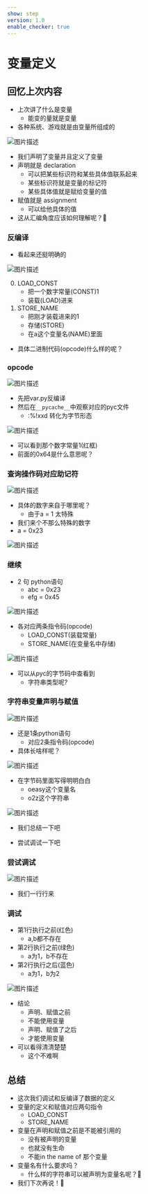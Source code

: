 ```yaml
---
show: step
version: 1.0
enable_checker: true
---
```


# 变量定义

## 回忆上次内容

- 上次讲了什么是变量
  - 能变的量就是变量
- 各种系统、游戏就是由变量所组成的

![图片描述](https://doc.shiyanlou.com/courses/uid1190679-20220724-1658631277985)

- 我们声明了变量并且定义了变量
- 声明就是 declaration
  - 可以把某些标识符和某些具体值联系起来
  - 某些标识符就是变量的标记符
  - 某些具体值就是赋给变量的值
- 赋值就是 assignment
  - 可以给他具体的值
- 这从汇编角度应该如何理解呢？🤔

### 反编译

- 看起来还挺明确的

![图片描述](https://doc.shiyanlou.com/courses/uid1190679-20220730-1659149439876)

0. LOAD_CONST
	- 把一个数字常量(CONST)1
	- 装载(LOAD)进来
2. STORE_NAME
	- 把刚才装载进来的1
	- 存储(STORE)
	- 在a这个变量名(NAME)里面
- 具体二进制代码(opcode)什么样的呢？

### opcode

![图片描述](https://doc.shiyanlou.com/courses/uid1190679-20220730-1659152228762)

- 先把var.py反编译
- 然后在`__pycache__`中观察对应的pyc文件
	- :%!xxd 转化为字节形态

![图片描述](https://doc.shiyanlou.com/courses/uid1190679-20220730-1659152184477)

- 可以看到那个数字常量1(红框)
- 前面的0x64是什么意思呢？

### 查询操作码对应助记符

![图片描述](https://doc.shiyanlou.com/courses/uid1190679-20221029-1667011993750)

- 具体的数字来自于哪里呢？
	- 由于a = 1 太特殊
- 我们来个不那么特殊的数字
- a = 0x23

![图片描述](https://doc.shiyanlou.com/courses/uid1190679-20221029-1667015278850)

### 继续

- 2 句 python语句
	- abc = 0x23
	- efg = 0x45

![图片描述](https://doc.shiyanlou.com/courses/uid1190679-20221029-1667015387664)

- 各对应两条指令码(opcode)
	- LOAD_CONST(装载常量)
	- STORE_NAME(在变量名中存储)

![图片描述](https://doc.shiyanlou.com/courses/uid1190679-20221029-1667015703932)

- 可以从pyc的字节码中查看到
	- 字符串类型呢?

### 字符串变量声明与赋值

![图片描述](https://doc.shiyanlou.com/courses/uid1190679-20221029-1667015884213)

- 还是1条python语句
	- 对应2条指令码(opcode)
- 具体长啥样呢？

![图片描述](https://doc.shiyanlou.com/courses/uid1190679-20221029-1667019792817)

- 在字节码里面写得明明白白
	- oeasy这个变量名
	- o2z这个字符串

![图片描述](https://doc.shiyanlou.com/courses/uid1190679-20221029-1667020089649)

- 我们总结一下吧


- 尝试调试一下吧

### 尝试调试

![图片描述](https://doc.shiyanlou.com/courses/uid1190679-20220724-1658633855234)

- 我们一行行来

### 调试

- 第1行执行之前(红色)
	- a,b都不存在
- 第2行执行之前(绿色)
	- a为1，b不存在
- 第2行执行之后(蓝色)
	- a为1，b为2

![图片描述](https://doc.shiyanlou.com/courses/uid1190679-20220724-1658634127074)

- 结论
	- 声明、赋值之前
	- 不能使用变量
	- 声明、赋值了之后
	- 才能使用变量
- 可以看得清清楚楚
	- 这个不难啊

## 总结

- 这次我们调试和反编译了数据的定义
- 变量的定义和赋值对应两句指令
	- LOAD_CONST
	- STORE_NAME
- 变量在声明和赋值之前是不能被引用的
	- 没有被声明的变量
	- 也就没有生命
	- 不能in the name of 那个变量
- 变量名有什么要求吗？
	- 什么样的字符串可以被声明为变量名呢？🤔
- 我们下次再说！👋